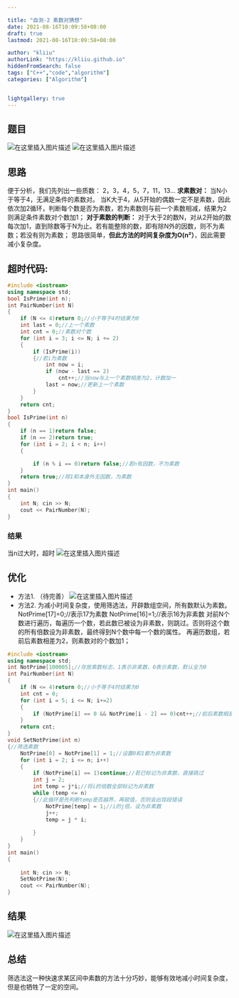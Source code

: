 ```yaml
---

title: "自测-2 素数对猜想"
date: 2021-08-16T10:09:58+08:00
draft: true
lastmod: 2021-08-16T10:09:58+08:00

author: "kliiu"
authorLink: "https://kliiu.github.io"
hiddenFromSearch: false
tags: ["C++","code","algorithm"]
categories: ["Algorithm"]


lightgallery: true
---
```


<!--more-->

## 题目
![在这里插入图片描述](https://img-blog.csdnimg.cn/139a897c5f2846d79419b5b5f50f53db.png?x-oss-process=image/watermark,type_ZmFuZ3poZW5naGVpdGk,shadow_10,text_aHR0cHM6Ly9ibG9nLmNzZG4ubmV0L3dlaXhpbl80NTgxNDcyOA==,size_16,color_FFFFFF,t_70)
![在这里插入图片描述](https://img-blog.csdnimg.cn/8f3441956e2a4d01b01cf27a431229e8.png?x-oss-process=image/watermark,type_ZmFuZ3poZW5naGVpdGk,shadow_10,text_aHR0cHM6Ly9ibG9nLmNzZG4ubmV0L3dlaXhpbl80NTgxNDcyOA==,size_16,color_FFFFFF,t_70)
## 思路
便于分析，我们先列出一些质数：
2，3，4，5，7，11，13...
**求素数对：**
当N小于等于4，无满足条件的素数对。
当K大于4，从5开始的偶数一定不是素数，因此依次加2循环，判断每个数是否为素数，若为素数则与前一个素数相减，结果为2则满足条件素数对个数加1；
**对于素数的判断：**
对于大于2的数N，对从2开始的数每次加1，直到除数等于N为止。若有能整除的数，即有除N外的因数，则不为素数；若没有则为素数；
思路很简单，**但此方法的时间复杂度为O(n²）**，因此需要减小复杂度。
## 超时代码:

```cpp
#include <iostream>
using namespace std;
bool IsPrime(int n);
int PairNumber(int N)
{
	if (N <= 4)return 0;//小于等于4时结果为0
	int last = 0;//上一个素数
	int cnt = 0;//素数对个数
	for (int i = 3; i <= N; i += 2)
	{
		if (IsPrime(i))
		{//若i为素数
			int now = i;
			if (now - last == 2)
				cnt++;//当now与上一个素数相差为2，计数加一
			last = now;//更新上一个素数
		}
	}
	return cnt;
}
bool IsPrime(int n)
{
	if (n == 1)return false;
	if (n == 2)return true;
	for (int i = 2; i < n; i++)
	{

		if (n % i == 0)return false;//若n有因数，不为素数
	}
	return true;//除1和本身外无因数，为素数
}
int main()
{
	int N; cin >> N;
	cout << PairNumber(N);
}
```
### 结果
当n过大时，超时
![在这里插入图片描述](https://img-blog.csdnimg.cn/b2fe66244abf4a9993309ee8ca7e0768.png?x-oss-process=image/watermark,type_ZmFuZ3poZW5naGVpdGk,shadow_10,text_aHR0cHM6Ly9ibG9nLmNzZG4ubmV0L3dlaXhpbl80NTgxNDcyOA==,size_16,color_FFFFFF,t_70)
## 优化
- 方法1.
（待完善）
![在这里插入图片描述](https://img-blog.csdnimg.cn/20dcb13e57b141cea697c924f9a1d99c.png)
- 方法2.
为减小时间复杂度，使用筛选法，开辟数组空间，所有数默认为素数。
NotPrime[17]=0;//表示17为素数
NotPrime[16]=1;//表示16为非素数
对前N个数进行遍历，每遍历一个数，若此数已被设为非素数，则跳过。否则将这个数的所有倍数设为非素数，最终得到N个数中每一个数的属性。
再遍历数组，若前后素数相差为2，则素数对的个数加1；

```cpp
#include <iostream>
using namespace std;
int NotPrime[100005];//存放素数标志，1表示非素数，0表示素数，默认全为0
int PairNumber(int N)
{
	if (N <= 4)return 0;//小于等于4时结果为0
	int cnt = 0;
	for (int i = 5; i <= N; i+=2)
	{
		if (NotPrime[i] == 0 && NotPrime[i - 2] == 0)cnt++;//前后素数相差2则为满足条件的素数对
	}
	return cnt;
}
void SetNotPrime(int n)
{//筛选素数
	NotPrime[0] = NotPrime[1] = 1;//设置0和1都为非素数
	for (int i = 2; i <= n; i++)
	{	
		if (NotPrime[i] == 1)continue;//若已标记为非素数，直接跳过
		int j = 2;
		int temp = j*i;//将i的倍数全部标记为非素数
		while (temp <= n)
		{//此循环是先判断temp是否越界，再赋值，否则会出现段错误
			NotPrime[temp] = 1;//i的j倍，设为非素数
			j++;
			temp = j * i;
			
		}
	}
}
int main()
{
	
	int N; cin >> N;
	SetNotPrime(N);
	cout << PairNumber(N);
}
```
## 结果
![在这里插入图片描述](https://img-blog.csdnimg.cn/a3b1ffb83cef47aea5c0a560b8cb15c0.png?x-oss-process=image/watermark,type_ZmFuZ3poZW5naGVpdGk,shadow_10,text_aHR0cHM6Ly9ibG9nLmNzZG4ubmV0L3dlaXhpbl80NTgxNDcyOA==,size_16,color_FFFFFF,t_70)
## 总结
筛选法这一种快速求某区间中素数的方法十分巧妙，能够有效地减小时间复杂度，但是也牺牲了一定的空间。
